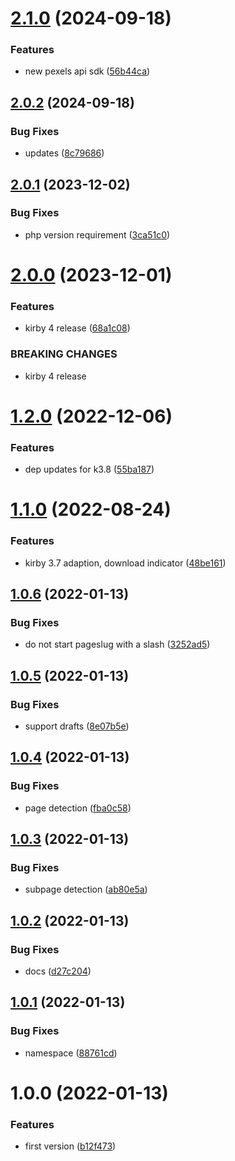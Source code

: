 # [2.1.0](https://github.com/mauricerenck/pexels-image-field/compare/v2.0.2...v2.1.0) (2024-09-18)


### Features

* new pexels api sdk ([56b44ca](https://github.com/mauricerenck/pexels-image-field/commit/56b44ca71d769902f305e89bd233ca903e662c91))

## [2.0.2](https://github.com/mauricerenck/pexels-image-field/compare/v2.0.1...v2.0.2) (2024-09-18)


### Bug Fixes

* updates ([8c79686](https://github.com/mauricerenck/pexels-image-field/commit/8c7968667d5927ddcc66d43bcfda6a79444c86ce))

## [2.0.1](https://github.com/mauricerenck/pexels-image-field/compare/v2.0.0...v2.0.1) (2023-12-02)


### Bug Fixes

* php version requirement ([3ca51c0](https://github.com/mauricerenck/pexels-image-field/commit/3ca51c0a8497999e9914ffec7579a87f03971581))

# [2.0.0](https://github.com/mauricerenck/pexels-image-field/compare/v1.2.0...v2.0.0) (2023-12-01)


### Features

* kirby 4 release ([68a1c08](https://github.com/mauricerenck/pexels-image-field/commit/68a1c08233e0f12d42dc05425cad0de2d91d6d1b))


### BREAKING CHANGES

* kirby 4 release

# [1.2.0](https://github.com/mauricerenck/pexels-image-field/compare/v1.1.0...v1.2.0) (2022-12-06)


### Features

* dep updates for k3.8 ([55ba187](https://github.com/mauricerenck/pexels-image-field/commit/55ba187350b818f67b2e8933d28d28b4512efe2f))

# [1.1.0](https://github.com/mauricerenck/pexels-image-field/compare/v1.0.6...v1.1.0) (2022-08-24)


### Features

* kirby 3.7 adaption, download indicator ([48be161](https://github.com/mauricerenck/pexels-image-field/commit/48be161e65d6c57475c4a1cde1d13a108e889009))

## [1.0.6](https://github.com/mauricerenck/pexels-image-field/compare/v1.0.5...v1.0.6) (2022-01-13)


### Bug Fixes

* do not start pageslug with a slash ([3252ad5](https://github.com/mauricerenck/pexels-image-field/commit/3252ad5648e5804f07b09f2b990cf57304cf53ef))

## [1.0.5](https://github.com/mauricerenck/pexels-image-field/compare/v1.0.4...v1.0.5) (2022-01-13)


### Bug Fixes

* support drafts ([8e07b5e](https://github.com/mauricerenck/pexels-image-field/commit/8e07b5ec9c3788ab13e31c34323c19d6de1b2368))

## [1.0.4](https://github.com/mauricerenck/pexels-image-field/compare/v1.0.3...v1.0.4) (2022-01-13)


### Bug Fixes

* page detection ([fba0c58](https://github.com/mauricerenck/pexels-image-field/commit/fba0c581a2c63b1e9b815e5a33e09e9b7e1ec45c))

## [1.0.3](https://github.com/mauricerenck/pexels-image-field/compare/v1.0.2...v1.0.3) (2022-01-13)


### Bug Fixes

* subpage detection ([ab80e5a](https://github.com/mauricerenck/pexels-image-field/commit/ab80e5aec7d1f652a70d5585201e3e8839fb94e6))

## [1.0.2](https://github.com/mauricerenck/pexels-image-field/compare/v1.0.1...v1.0.2) (2022-01-13)


### Bug Fixes

* docs ([d27c204](https://github.com/mauricerenck/pexels-image-field/commit/d27c204d3e730da754c7904c9183ec938fce42b1))

## [1.0.1](https://github.com/mauricerenck/pexels-image-field/compare/v1.0.0...v1.0.1) (2022-01-13)


### Bug Fixes

* namespace ([88761cd](https://github.com/mauricerenck/pexels-image-field/commit/88761cd212ca0b5ed802b5b9cbe899bd8857f82f))

# 1.0.0 (2022-01-13)


### Features

* first version ([b12f473](https://github.com/mauricerenck/pexels-image-field/commit/b12f4730581051fffba8dced2d85fc3898dfa6ea))
